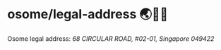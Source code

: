 # osome/legal-address :earth_asia::office::palm_tree:
Osome legal address: _68 CIRCULAR ROAD, #02-01, Singapore 049422_
